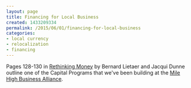 ```yaml
---
layout: page
title: Financing for Local Business
created: 1433209334
permalink: /2015/06/01/financing-for-local-business
categories:
- local currency
- relocalization
- financing
---
```


Pages 128-130 in <a href="http://www.amazon.com/Rethinking-Money-Currencies-Scarcity-Prosperity/dp/1609942965/ref=la_B001HPZISQ_1_2?ie=UTF8&amp;qid=1355743013&amp;sr=1-2">Rethinking Money</a>&nbsp;by Bernard Lietaer and Jacqui Dunne outline one of the Capital Programs that we've been building at the <a href="http://milehighbiz.org">Mile High Business Alliance</a>.

